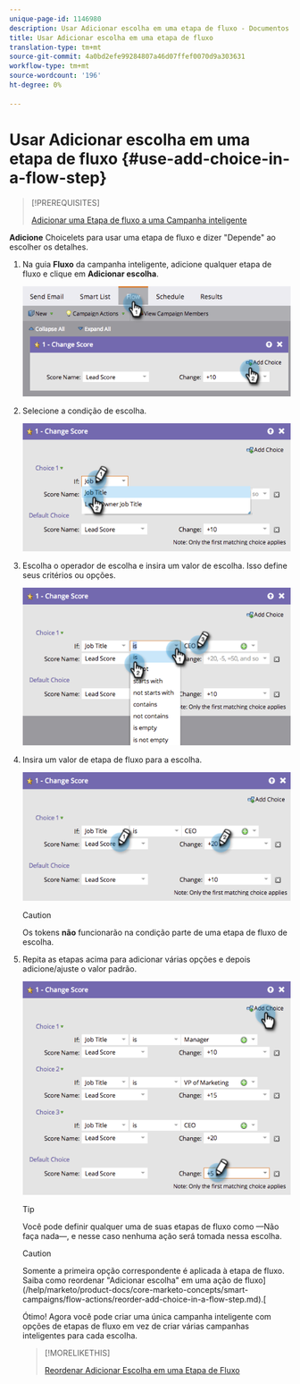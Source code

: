 ```yaml
---
unique-page-id: 1146980
description: Usar Adicionar escolha em uma etapa de fluxo - Documentos do marketing - Documentação do produto
title: Usar Adicionar escolha em uma etapa de fluxo
translation-type: tm+mt
source-git-commit: 4a0bd2efe99284807a46d07ffef0070d9a303631
workflow-type: tm+mt
source-wordcount: '196'
ht-degree: 0%

---
```



# Usar Adicionar escolha em uma etapa de fluxo {#use-add-choice-in-a-flow-step}

>[!PREREQUISITES]
>
>[Adicionar uma Etapa de fluxo a uma Campanha inteligente](/help/marketo/product-docs/core-marketo-concepts/smart-campaigns/flow-actions/add-a-flow-step-to-a-smart-campaign.md)

**Adicione** Choicelets para usar uma etapa de fluxo e dizer &quot;Depende&quot; ao escolher os detalhes.

1. Na guia **Fluxo** da campanha inteligente, adicione qualquer etapa de fluxo e clique em **Adicionar escolha**.

   ![](assets/image2014-9-22-11-3a58-3a20.png)

1. Selecione a condição de escolha.

   ![](assets/image2014-9-22-11-3a58-3a50.png)

1. Escolha o operador de escolha e insira um valor de escolha. Isso define seus critérios ou opções.

   ![](assets/image2014-9-22-11-3a58-3a54.png)

1. Insira um valor de etapa de fluxo para a escolha.

   ![](assets/image2014-9-22-11-3a58-3a57.png)

   >[!CAUTION]
   >
   >Os tokens **não** funcionarão na condição parte de uma etapa de fluxo de escolha.

1. Repita as etapas acima para adicionar várias opções e depois adicione/ajuste o valor padrão.

   ![](assets/image2014-9-22-11-3a58-3a59.png)

   >[!TIP]
   >
   >Você pode definir qualquer uma de suas etapas de fluxo como —Não faça nada—, e nesse caso nenhuma ação será tomada nessa escolha.

   >[!CAUTION]
   >
   >Somente a primeira opção correspondente é aplicada à etapa de fluxo. Saiba como reordenar &quot;Adicionar escolha&quot; em uma ação de fluxo](/help/marketo/product-docs/core-marketo-concepts/smart-campaigns/flow-actions/reorder-add-choice-in-a-flow-step.md).[

   Ótimo! Agora você pode criar uma única campanha inteligente com opções de etapas de fluxo em vez de criar várias campanhas inteligentes para cada escolha.

   >[!MORELIKETHIS]
   >
   >[Reordenar Adicionar Escolha em uma Etapa de Fluxo](/help/marketo/product-docs/core-marketo-concepts/smart-campaigns/flow-actions/reorder-add-choice-in-a-flow-step.md)
